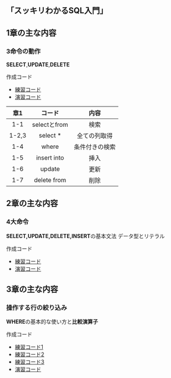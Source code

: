 ## 「スッキリわかるSQL入門」

## 1章の主な内容
### 3命令の動作
**SELECT**,**UPDATE**,**DELETE**


作成コード
- [練習コード](https://github.com/kaneda05/practice-SQL/blob/main/chr1/practice.sql)
- [演習コード](https://github.com/kaneda05/practice-SQL/blob/main/chr1/exercise.sql)

|章1|コード|内容|
|:--:|:--:|:--:|
|1-1|selectとfrom|検索|
|1-2,3|select *|全ての列取得|
|1-4|where|条件付きの検索|
|1-5|insert into|挿入|
|1-6|update|更新|
|1-7|delete from|削除|

## 2章の主な内容
### 4大命令

<strong>SELECT,UPDATE,DELETE,INSERT</strong>の基本文法
データ型とリテラル

作成コード
- [練習コード](https://github.com/kaneda05/practice-SQL/blob/main/chr2/practice.sql)
- [演習コード](https://github.com/kaneda05/practice-SQL/blob/main/chr2/exercise.sql)


## 3章の主な内容
### 操作する行の絞り込み

<strong>WHERE</strong>の基本的な使い方と<strong>比較演算子</strong>

作成コード
- [練習コード1](https://github.com/kaneda05/practice-SQL/blob/main/chr3/practice3-1.sql)
- [練習コード2](https://github.com/kaneda05/practice-SQL/blob/main/chr3/practice3-2.sql)
- [練習コード3](https://github.com/kaneda05/practice-SQL/blob/main/chr3/practice3-3.sql)
- [演習コード](https://github.com/kaneda05/practice-SQL/blob/main/chr3/exercise.sql)